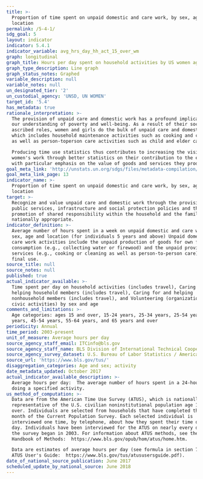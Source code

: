 ```yaml
---
title: >-
  Proportion of time spent on unpaid domestic and care work, by sex, age and
  location
permalink: /5-4-1/
sdg_goal: 5
layout: indicator
indicator: 5.4.1
indicator_variable: avg_hrs_day_hh_act_15_over_wm
graph: longitudinal
graph_title: Hours per day spent on household activities by US women ages 15 and older
graph_type_description: Line graph
graph_status_notes: Graphed
variable_description: null
variable_notes: null
un_designated_tier: '2'
un_custodial_agency: 'UNSD, UN WOMEN'
target_id: '5.4'
has_metadata: true
rationale_interpretation: >-
  The provision of unpaid care and domestic work has a profound implication on
  our understanding of poverty and well-being. As a result of their socially
  ascribed roles, women and girls do the bulk of unpaid care and domestic work,
  which includes household maintenance activities such as cooking and cleaning
  as well as person-toperson care activities such as child and elder care. [2] 

  Producing time use statistics thus contributes to increasing the visibility of
  women's work through better statistics on their contribution to the economy '
  with particular emphasis on the value of goods and services they produce. [1]
goal_meta_link: 'http://unstats.un.org/sdgs/files/metadata-compilation/Metadata-Goal-5.pdf'
goal_meta_link_page: 13
indicator_name: >-
  Proportion of time spent on unpaid domestic and care work, by sex, age and
  location
target: >-
  Recognize and value unpaid care and domestic work through the provision of
  public services, infrastructure and social protection policies and the
  promotion of shared responsibility within the household and the family as
  nationally appropriate.
indicator_definition: >-
  Average number of hours spent in a week on unpaid domestic and care work, by
  sex, age and location (for individuals 5 years and above) Unpaid domestic and
  care work activities include the unpaid production of goods for own final
  consumption (e.g., collecting water or firewood) and the unpaid provision of
  services (e.g., cooking or cleaning as well as person-to-person care) for own
  final use.
source_title: null
source_notes: null
published: true
actual_indicator_available: >-
  Time spent per day on household activities (includes travel), Caring for and
  helping household members (includes travel), Caring for and helping
  nonhousehold members (includes travel), and Volunteering (organizational and
  civic activities) by sex and age
comments_and_limitations: >-
  Age categories: ages 15 and over, 15-24 years, 25-34 years, 25-54 years, 35-44
  years, 45-54 years, 55-64 years, and 65 years and over
periodicity: Annual
time_period: 2003-present
unit_of_measure: Average hours per day
source_agency_staff_email: ITCinfo@bls.gov
source_agency_staff_name: BLS Division of International Technical Cooperation staff
source_agency_survey_dataset: U.S. Bureau of Labor Statistics / American Time Use Survey
source_url: 'https://www.bls.gov/tus/'
disaggregation_categories: Age and sex; activity
date_metadata_updated: October 2017
actual_indicator_available_description: >-
  Average hours per day:  The average number of hours spent in a 24-hour period
  doing a specified activity.
us_method_of_computation: >-
  Data are from the American Time Use Survey (ATUS), which is nationally
  representative of the U.S. civilian noninstitutional population age 15 and
  over. Individuals are selected from households that have completed the 8th
  month of the Current Population Survey. Each selected individual is
  interviewed one time, by telephone, about how they spent their time on one
  day. Individuals have been interviewed for the ATUS on nearly every day since
  the survey began in 2003. For information about ATUS methods, see the BLS
  Handbook of Methods:  https://www.bls.gov/opub/hom/atus/home.htm.

  Data are estimates of average hours per day (see formula in section 7.4 of the
  ATUS User's Guide:  https://www.bls.gov/tus/atususersguide.pdf).
date_of_national_source_publication: June 2017
scheduled_update_by_national_source: June 2018
---
```

